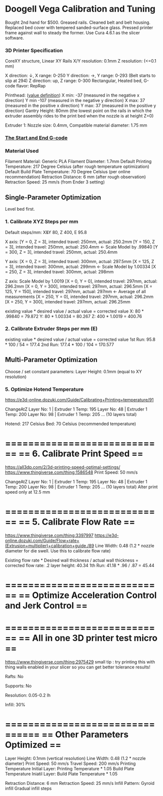 
# Doogell Vega Calibration and Tuning
Bought 2nd hand for $500. 
Greased rails. Cleaned belt and belt housing. 
Replaced bed cover with tempered sanded-surface glass.
Pressed printer frame against wall to steady the former.
Use Cura 4.6.1 as the slicer software.

### 3D Printer Specification
CoreXY structure, Linear XY Rails
X/Y resolution: 0.1mm
Z resolution: (<=0.1 mm)

X direction: ↓, X range: 0-250 
Y direction: →, Y range: 0-293 (Belt starts to slip at 294)
Z direction: up, Z range: 0-300
Rectangular, Heated bed, G-code flavor: RepRap

Printhead: ([value definition](https://community.ultimaker.com/topic/18484-printhead-settings/)) 
X min: -37 (measured in the negative x direction)
Y min -107 (measured in the negative y direction)
X max: 37 (measured in the positive x direction)
Y max: 37 (measured in the positive y direction)
Gantry Height: 80mm (the lowest point on the rails in which the extruder assembly rides to the print bed when the nozzle is at height Z=0)

Extruder 1:
Nozzle size: 0.4mm, Compatible material diameter: 1.75 mm

### [The Start and End G-code](StartAndEndG-code.txt)

### Material Used
Filament Material: Generic PLA
Filament Diameter: 1.7mm 
Default Printing Temperature: 217 Degree Celsius (after rough temperature optimization)
Default Build Plate Temperature: 70 Degree Celsius (per online recommendation)
Retraction Distance: 6 mm (after rough observation)
Retraction Speed: 25 mm/s (from Ender 3 setting)


## Single-Parameter Optimization

Level bed first.

### 1. Calibrate XYZ Steps per mm 
Default steps/mm:
X&Y 80, Z 400, E 95.8

X axis: 
[Y = 0, Z = 3], intended travel: 250mm, actual: 250.2mm
[Y = 150, Z = 3], intended travel: 250mm, actual: 250.4mm <- Scale Model by .99840
[Y = 300, Z = 3], intended travel: 250mm, actual: 250.4mm

Y axis: 
[X = 0, Z = 3], intended travel: 300mm, actual: 297.5mm
[X = 125, Z = 3], intended travel: 300mm, actual: 299mm <- Scale Model by 1.00334
[X = 250, Z = 3], intended travel: 300mm, actual: 298mm

Z axis: Scale Model by 1.0019
[X = 0, Y = 0], intended travel: 297mm, actual: 296.2mm
[X = 0, Y = 300], intended travel: 297mm, actual: 296.5mm 
[X = 125, Y = 150], intended travel: 297mm, actual: 297mm <- Average of all measurements
[X = 250, Y = 0], intended travel: 297mm, actual: 296.2mm
[X = 250, Y = 300], intended travel: 297mm, actual: 296.25mm

existing value * desired value / actual value = corrected value
X: 80 * .99840 = 79.872
Y: 80 * 1.00334 = 80.267
Z: 400 * 1.0019 = 400.76

### 2. Calibrate Extruder Steps per mm (E)
existing value * desired value / actual value = corrected value
1st Run: 95.8 * 100 / 54 = 177.4
2nd Run: 177.4 * 100 / 104 = 170.577 



## Multi-Parameter Optimization
Choose / set constant parameters:
Layer Height: 0.1mm (equal to XY resolution)


### 5. Optimize Hotend Temperature 
https://e3d-online.dozuki.com/Guide/Calibrating+Printing+temperature/91

ChangeAtZ
Layer No: 1  | Extruder 1 Temp: 195 
Layer No: 48 | Extruder 1 Temp: 200
Layer No: 98 | Extruder 1 Temp: 205
... (10 layers total)

Hotend: 217 Celsius
Bed: 70 Celsius (recommended temperature)


============================
== 6. Calibrate Print Speed ==
============================
https://all3dp.com/2/3d-printing-speed-optimal-settings/
https://www.thingiverse.com/thing:1586548
Print Speed: 50 mm/s 

ChangeAtZ
Layer No: 1  | Extruder 1 Temp: 195 
Layer No: 48 | Extruder 1 Temp: 200
Layer No: 98 | Extruder 1 Temp: 205
... (10 layers total)
Alter print speed only at 12.5 mm




============================
== 5. Calibrate Flow Rate ==
============================
https://www.thingiverse.com/thing:3397997
https://e3d-online.dozuki.com/Guide/Flow+rate+(Extrusion+multiplier)+calibration+guide./89
Line Width: 0.48 (1.2 * nozzle diameter for die swell. Use this to calibrate flow rate)

Existing flow rate * Desired wall thickness / actual wall thickness = corrected flow rate:
.2 layer height: 40.34
1th Run: 41.18 * .96 / .87 = 45.44






============================
== Optimize Acceleration Control and Jerk Control ==
============================



============================
== All in one 3D printer test micro ==
============================
https://www.thingiverse.com/thing:2975429
small tip : try printing this with thing walls enabled in your slicer so you can get better tolerance results!

Rafts:
No

Supports:
No

Resolution:
0.05-0.2 lh

Infill:
30%



================================
== Other Parameters Optimized ==
================================
Layer Height: 0.1mm (vertical resolution)
Line Width: 0.48 (1.2 * nozzle diameter)
Print Speed: 50 mm/s
Travel Speed: 200 mm/s
Printing Temperature Initial Layer: Printing Temperature * 1.05
Build Plate Temperature Iniatil Layer: Build Plate Temperature * 1.05


Retraction Distance: 6 mm
Retraction Speed: 25 mm/s
Infill Pattern: Gyroid infill
Gradual infill steps
